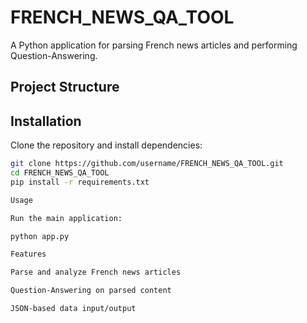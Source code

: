 # FRENCH_NEWS_QA_TOOL

A Python application for parsing French news articles and performing Question-Answering.

## Project Structure

## Installation

Clone the repository and install dependencies:

```bash
git clone https://github.com/username/FRENCH_NEWS_QA_TOOL.git
cd FRENCH_NEWS_QA_TOOL
pip install -r requirements.txt

Usage

Run the main application:

python app.py

Features

Parse and analyze French news articles

Question-Answering on parsed content

JSON-based data input/output
